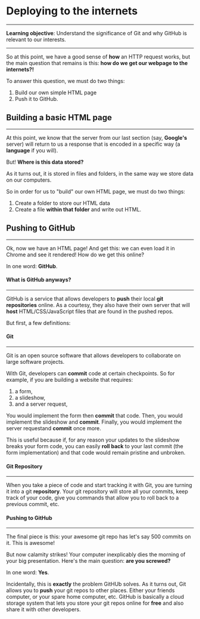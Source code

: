# Deploying to the internets
---

**Learning objective**: Understand the significance of Git and why GitHub is relevant to our interests.

---

So at this point, we have a good sense of **how** an HTTP request works, but the main question that remains is this: **how do we get our webpage to the internets?!**

To answer this question, we must do two things: 

1. Build our own simple HTML page
2. Push it to GitHub.

## Building a basic HTML page
---
At this point, we know that the server from our last section (say, **Google's** server) will return to us a response that is encoded in a specific way (a **language** if you will).

But! **Where is this data stored?**

As it turns out, it is stored in files and folders, in the same way we store data on our computers.

So in order for us to "build" our own HTML page, we must do two things:

1. Create a folder to store our HTML data
2. Create a file **within that folder** and write out HTML.

## Pushing to GitHub
---

Ok, now we have an HTML page! And get this: we can even load it in Chrome and see it rendered! How do we get this online?

In one word: **GitHub**.

#### What is GitHub anyways?
---

GitHub is a service that allows developers to **push** their local **git repositories** online. As a courtesy, they also have their own server that will **host** HTML/CSS/JavaScript files that are found in the pushed repos.

But first, a few definitions:

#### Git
---
Git is an open source software that allows developers to collaborate on large software projects. 

With Git, developers can **commit** code at certain checkpoints. So for example, if you are building a website that requires:

1. a form,
2. a slideshow,
3. and a server request, 

You would implement the form then **commit** that code. Then, you would implement the slideshow and **commit**. Finally, you would implement the server requestand **commit** once more. 

This is useful because if, for any reason your updates to the slideshow breaks your form code, you can easily **roll back** to your last commit (the form implementation) and that code would remain pristine and unbroken. 

#### Git Repository 
---
When you take a piece of code and start tracking it with Git, you are turning it into a git **repository**. Your git repository will store all your commits, keep track of your code, give you commands that allow you to roll back to a previous commit, etc.

#### Pushing to GitHub
---

The final piece is this: your awesome git repo has let's say 500 commits on it. This is awesome! 

But now calamity strikes! Your computer inexplicably dies the morning of your big presentation. Here's the main question: **are you screwed?**

In one word: **Yes**. 

Incidentally, this is **exactly** the problem GitHUb solves. As it turns out, Git allows you to **push** your git repos to other places. Either your friends computer, or your spare home computer, etc. GitHub is basically a cloud storage system that lets you store your git repos online for **free** and also share it with other developers.
